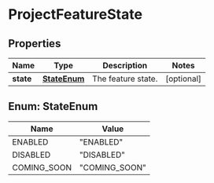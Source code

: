 # ProjectFeatureState

## Properties
Name | Type | Description | Notes
------------ | ------------- | ------------- | -------------
**state** | [**StateEnum**](#StateEnum) | The feature state. |  [optional]

<a name="StateEnum"></a>
## Enum: StateEnum
Name | Value
---- | -----
ENABLED | &quot;ENABLED&quot;
DISABLED | &quot;DISABLED&quot;
COMING_SOON | &quot;COMING_SOON&quot;
